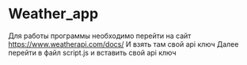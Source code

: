 # Weather_app

Для работы программы необходимо перейти на сайт https://www.weatherapi.com/docs/ 
И взять там свой api ключ 
Далее перейти в файл script.js и вставить свой api ключ
